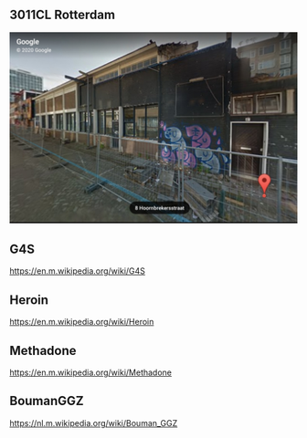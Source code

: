 ## 3011CL Rotterdam
![](https://github.com/nondejus/el-infierno-de-mazorra/blob/main/angel%20de%20la%20muerte/campo%20de%20exterminio/hoornbrekerstraat%208/ArtBoard%20Image%20(105)%20(1).jpg)

## G4S
https://en.m.wikipedia.org/wiki/G4S

## Heroin
https://en.m.wikipedia.org/wiki/Heroin

## Methadone
https://en.m.wikipedia.org/wiki/Methadone

## BoumanGGZ
https://nl.m.wikipedia.org/wiki/Bouman_GGZ

